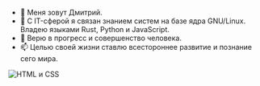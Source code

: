 - 👋 Меня зовут Дмитрий.
- 👀 С IT-сферой я связан знанием систем на базе ядра GNU/Linux. Владею языками Rust, Python и JavaScript.
- 🌱 Верю в прогресс и совершенство человека.
- 📫 Целью своей жизни ставлю всестороннее развитие и познание сего мира.

![HTML и CSS](file:///home/neurxez/Downloads/1.jpg)
